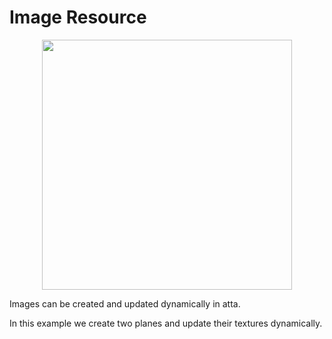 <!--
title: Image Resource
description: Introduction to atta images
image: https://storage.googleapis.com/atta-images/docs/tutorial/image-resource/2022-08-20.gif
-->
# Image Resource

<div align="center">
  <img src="https://storage.googleapis.com/atta-images/docs/tutorial/image-resource/2022-08-20.gif" height="400">
</div>

Images can be created and updated dynamically in atta.

In this example we create two planes and update their textures dynamically.

